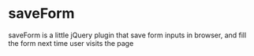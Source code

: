saveForm
======

saveForm is a little jQuery plugin that save form inputs in browser, and fill the form next time user visits the page
